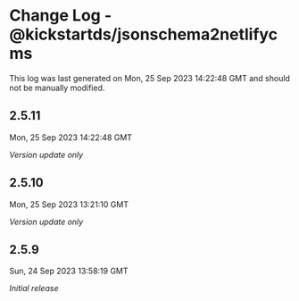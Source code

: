 # Change Log - @kickstartds/jsonschema2netlifycms

This log was last generated on Mon, 25 Sep 2023 14:22:48 GMT and should not be manually modified.

## 2.5.11
Mon, 25 Sep 2023 14:22:48 GMT

_Version update only_

## 2.5.10
Mon, 25 Sep 2023 13:21:10 GMT

_Version update only_

## 2.5.9
Sun, 24 Sep 2023 13:58:19 GMT

_Initial release_

